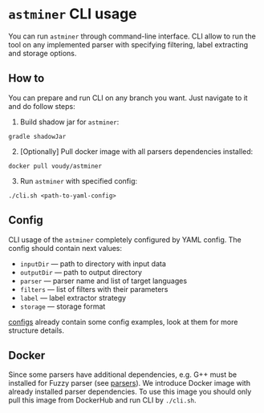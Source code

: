 # `astminer` CLI usage

You can run `astminer` through command-line interface.
CLI allow to run the tool on any implemented parser with specifying filtering, label extracting and storage options.

## How to
You can prepare and run CLI on any branch you want. Just navigate to it and do follow steps:
1. Build shadow jar for `astminer`:
```shell
gradle shadowJar 
```
2. [Optionally] Pull docker image with all parsers dependencies installed:
```shell
docker pull voudy/astminer
```
3. Run `astminer` with specified config:
```shell
./cli.sh <path-to-yaml-config>
```

## Config

CLI usage of the `astminer` completely configured by YAML config.
The config should contain next values:
- `inputDir` — path to directory with input data
- `outputDir` — path to output directory 
- `parser` — parser name and list of target languages
- `filters` — list of filters with their parameters
- `label` — label extractor strategy
- `storage` — storage format

[configs](../configs) already contain some config examples, look at them for more structure details.

## Docker

Since some parsers have additional dependencies,
e.g. G++ must be installed for Fuzzy parser (see [parsers](./parsers.md)).
We introduce Docker image with already installed parser dependencies.
To use this image you should only pull this image from DockerHub and run CLI by `./cli.sh`.
